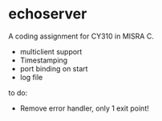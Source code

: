 # echoserver

A coding assignment for CY310 in MISRA C.

- multiclient support
- Timestamping
- port binding on start
- log file

to do:

- Remove error handler, only 1 exit point!
